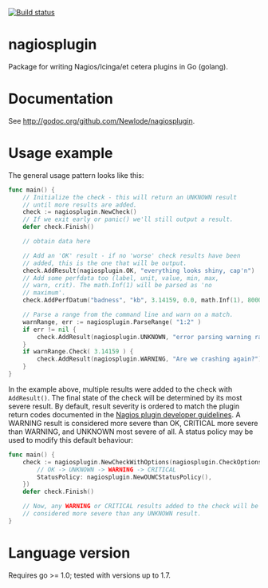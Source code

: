[![Build status](https://travis-ci.org/olorin/nagiosplugin.svg?branch=master)](https://travis-ci.org/olorin/nagiosplugin)

# nagiosplugin

Package for writing Nagios/Icinga/et cetera plugins in Go (golang).

# Documentation

See http://godoc.org/github.com/Newlode/nagiosplugin. 

# Usage example

The general usage pattern looks like this:

```go
func main() {
	// Initialize the check - this will return an UNKNOWN result
	// until more results are added.
	check := nagiosplugin.NewCheck()
	// If we exit early or panic() we'll still output a result.
	defer check.Finish()

	// obtain data here

	// Add an 'OK' result - if no 'worse' check results have been
	// added, this is the one that will be output.
	check.AddResult(nagiosplugin.OK, "everything looks shiny, cap'n")
	// Add some perfdata too (label, unit, value, min, max,
	// warn, crit). The math.Inf(1) will be parsed as 'no
	// maximum'.
	check.AddPerfDatum("badness", "kb", 3.14159, 0.0, math.Inf(1), 8000.0, 9000.0)

	// Parse a range from the command line and warn on a match.
	warnRange, err := nagiosplugin.ParseRange( "1:2" )
	if err != nil {
		check.AddResult(nagiosplugin.UNKNOWN, "error parsing warning range")
	}
	if warnRange.Check( 3.14159 ) {
		check.AddResult(nagiosplugin.WARNING, "Are we crashing again?")
	}
}
```

In the example above, multiple results were added to the check with `AddResult()`. The final state of the check will be determined by its most severe result. By default, result severity is ordered to match the plugin return codes documented in the [Nagios plugin developer guidelines][guidelines]. A WARNING result is considered more severe than OK, CRITICAL more severe than WARNING, and UNKNOWN most severe of all. A status policy may be used to modify this default behaviour:

```go
func main() {
	check := nagiosplugin.NewCheckWithOptions(nagiosplugin.CheckOptions{
		// OK -> UNKNOWN -> WARNING -> CRITICAL
		StatusPolicy: nagiosplugin.NewOUWCStatusPolicy(),
	})
	defer check.Finish()

	// Now, any WARNING or CRITICAL results added to the check will be
	// considered more severe than any UNKNOWN result.
}
```

[guidelines]: https://nagios-plugins.org/doc/guidelines.html

# Language version

Requires go >= 1.0; tested with versions up to 1.7.
